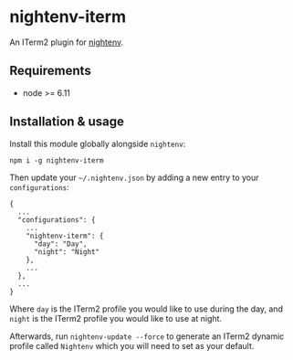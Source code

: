 # nightenv-iterm

An ITerm2 plugin for [nightenv](https://github.com/tomselvi/nightenv-iterm).

## Requirements

* node >= 6.11

## Installation & usage

Install this module globally alongside `nightenv`:

```
npm i -g nightenv-iterm
```

Then update your `~/.nightenv.json` by adding a new entry to your `configurations`:

```
{
  ...
  "configurations": {
    ...
    "nightenv-iterm": {
      "day": "Day",
      "night": "Night"
    },
    ...
  },
  ...
}
```

Where `day` is the ITerm2 profile you would like to use during the day, and `night` is the ITerm2 profile you would like to use at night.

Afterwards, run `nightenv-update --force` to generate an ITerm2 dynamic profile called `Nightenv` which you will need to set as your default.
